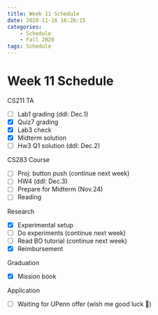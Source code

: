 ```yaml
---
title: Week 11 Schedule
date: 2020-11-16 16:26:15
categories: 
    - Schedule
    - Fall 2020
tags: Schedule
---
```


# Week 11 Schedule

CS211 TA
- [ ] Lab1 grading (ddl: Dec.1)
- [x] Quiz7 grading
- [x] Lab3 check
- [x] Midterm solution
- [ ] Hw3 Q1 solution (ddl: Dec.2)

CS283 Course
- [ ] Proj: button push (continue next week)
- [ ] HW4 (ddl: Dec.3)
- [ ] Prepare for Midterm (Nov.24)
- [ ] Reading

Research
- [x] Experimental setup
- [ ] Do experiments (continue next week)
- [ ] Read BO tutorial (continue next week)
- [x] Reimbursement

Graduation
- [x] Mission book

Application
- [ ] Waiting for UPenn offer (wish me good luck 🙏)